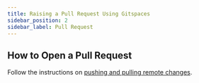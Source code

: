 ```yaml
---
title: Raising a Pull Request Using Gitspaces
sidebar_position: 2
sidebar_label: Pull Request
---
```


## How to Open a Pull Request

Follow the instructions on [pushing and pulling remote changes](https://code.visualstudio.com/docs/sourcecontrol/intro-to-git#_pushing-and-pulling-remote-changes). 


